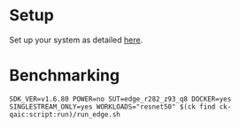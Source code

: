 # Setup
Set up your system as detailed [here](https://github.com/krai/ck-qaic/blob/main/script/setup.docker/README.md).

# Benchmarking
```
SDK_VER=v1.6.80 POWER=no SUT=edge_r282_z93_q8 DOCKER=yes SINGLESTREAM_ONLY=yes WORKLOADS="resnet50" $(ck find ck-qaic:script:run)/run_edge.sh
```
